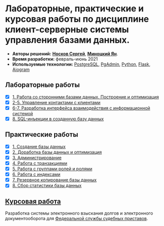 # Лабораторные, практические и курсовая работы по дисциплине клиент-серверные системы управления базами данных.

* **Авторы решений:** [**Носков Сергей**](https://github.com/Sergey-Noskov), [**Миноцкий Ян**](https://github.com/Yan-Minotskiy).
* **Время разработки:** февраль-июнь 2021
* **Используемые технологии:** [PostgreSQL](https://www.postgresql.org/), [PgAdmin](https://www.pgadmin.org/), [Python](https://www.python.org/), [Flask](https://flask-russian-docs.readthedocs.io/ru/master/), [Aiogram](https://github.com/aiogram/aiogram)

## Лабораторные работы

- [x] [1. Работа со сторонними базами данных. Построение и оптимизация](Лабораторные%20работы/Лабораторная%20№1%20-%20Работа%20со%20стороннними%20базами%20данных.%20Построение%20и%20оптимизация.md)
- [x] [2-5. Управление контактами с клиентами](Лабораторные%20работы/Лабораторная%20№2-5%20-%20Управление%20контактами%20с%20клиентами.md)
- [x] [6-7. Разработка интерфейса взаимодействия с информационной системой](Лабораторные%20работы/Лабораторная%20№6-7%20-%20Разработка%20интерфейса%20взаимодействия%20с%20информационной%20системой.md)
- [x] [8. SQL-инъекции в созданную базу данных](Лабораторные%20работы/Лабораторная%20№8%20-%20SQL-инъекции%20в%20созданную%20базу%20данных.md)

## Практические работы

- [x] [1. Создание базы данных](./Практические%20работы/Практика%20№1%20-%20Создание%20базы%20данных.md)
- [x] [2. Доработка базы данных и оптимизация](./Практические%20работы/Практика%20№2%20-%20Доработка%20базы%20данных%20и%20оптимизация.md)
- [x] [3. Администрирование](./Практические%20работы/Практика%20№3%20-%20Администрирование.md)
- [x] [4. Работа с транзакциями](./Практические%20работы/Практика%20№4%20-%20Работа%20с%20транзакциями.md)
- [x] [5. Работа с группами ролей и ролями](./Практические%20работы/Практика%20№5%20-%20Работа%20с%20группами%20ролей%20и%20ролями.md) 
- [x] [6. Работа с индексами](Практические%20работы/Практика%20№6%20-%20Работа%20с%20индексами.md)
- [x] [7. Резервное копирование базы данных](./Практические%20работы/Практика%20№7%20-%20Резервное%20копирование%20базы%20данных.md)
- [x] [8. Сбор статистики базы данных](./Практические%20работы/Практика%20№8%20-%20Сбор%20статистика%20базы%20данных.md)

## [Курсовая работа](Курсовая%20работа/Курсовая%20работа.md)
Разработка системы электронного взыскания долгов и электронного документооборота для [Федеральной службы судебных приставов](https://fssp.gov.ru/). 
